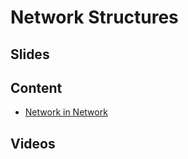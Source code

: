 # Network Structures

## Slides

## Content

* [Network in Network](http://d2l.ai/chapter_convolutional-modern/nin.html)

## Videos
